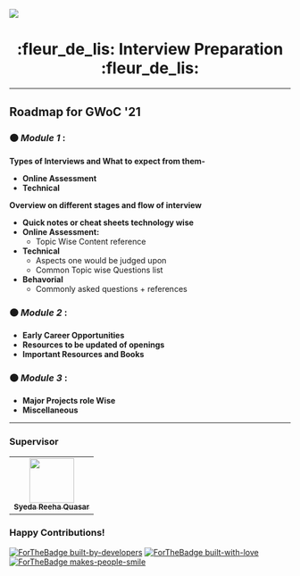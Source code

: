 ![](https://gwoc.girlscript.tech/assets/gwoc_logo_forweb.png)


<h1 align="center"> :fleur_de_lis: Interview Preparation :fleur_de_lis: </h1>

************************************************************

## Roadmap for GWoC '21
### :orange_circle: *Module 1* :
   **Types of Interviews and What to expect from them-**   
   - **Online Assessment**
   - **Technical**

   **Overview on different stages and flow of interview**
   - **Quick notes or cheat sheets technology wise**
   - **Online Assessment:**
     - Topic Wise Content reference
   - **Technical**
       - Aspects one would be judged upon
       - Common Topic wise Questions list
   - **Behavorial**
       - Commonly asked questions + references


### :orange_circle: *Module 2* :
   - **Early Career Opportunities**
   - **Resources to be updated of openings**
   - **Important Resources and Books**


### :orange_circle: *Module 3* :
   - **Major Projects role Wise**
   - **Miscellaneous**


***************************************************************


### Supervisor

<table>
  <tr>
<td align="center"><a href="https://github.com/syedareehaquasar"><img src="https://github.com/syedareehaquasar/Resume/blob/master/reeha%20profile.png?raw=true" width="80px;" alt=""/><br /><sub><b>Syeda Reeha Quasar</b></sub></a></td>        
</tr>
   </table>


### Happy Contributions!

[![ForTheBadge built-by-developers](http://ForTheBadge.com/images/badges/built-by-developers.svg)](https://GitHub.com/syedareehaquasar/)
[![ForTheBadge built-with-love](http://ForTheBadge.com/images/badges/built-with-love.svg)](https://GitHub.com/syedareehaquasar/)
[![ForTheBadge makes-people-smile](http://ForTheBadge.com/images/badges/makes-people-smile.svg)](http://ForTheBadge.com)
